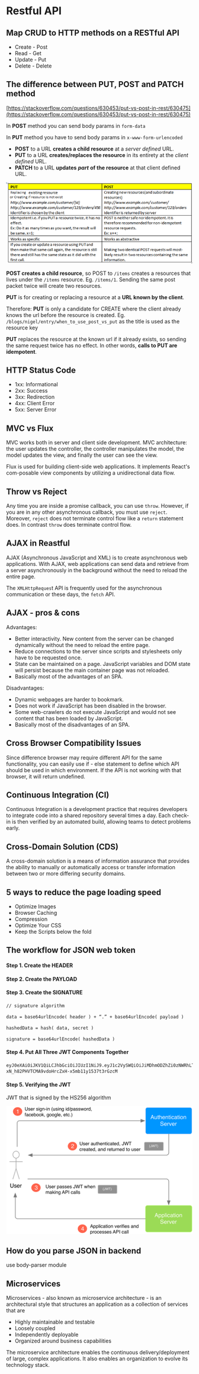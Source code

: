 # Restful API

## Map CRUD to HTTP methods on a RESTful API

* Create - Post
* Read - Get
* Update - Put
* Delete - Delete

## The difference between PUT, POST and PATCH method

[https://stackoverflow.com/questions/630453/put-vs-post-in-rest/630475](https://stackoverflow.com/questions/630453/put-vs-post-in-rest/630475)

In **POST** method you can send body params in `form-data`

In **PUT** method you have to send body params in `x-www-form-urlencoded`

* **POST** to a URL **creates a child resource** at a _server defined_ URL.
* **PUT** to a URL **creates/replaces the resource** in its entirety at the _client defined_ URL.
* **PATCH** to a URL **updates** _**part**_ **of the resource** at that client defined URL.

![](.gitbook/assets/image%20%286%29.png)

**POST creates a child resource**, so POST to `/items` creates a resources that lives under the `/items` resource. Eg. `/items/1`. Sending the same post packet twice will create two resources.

**PUT** is for creating or replacing a resource at a **URL known by the client**.

Therefore: **PUT** is only a candidate for CREATE where the client already knows the url before the resource is created. Eg. `/blogs/nigel/entry/when_to_use_post_vs_put` as the title is used as the resource key

**PUT** replaces the resource at the known url if it already exists, so sending the same request twice has no effect. In other words, **calls to PUT are idempotent**.

## HTTP Status Code

* 1xx: Informational
* 2xx: Success
* 3xx: Redirection
* 4xx: Client Error
* 5xx: Server Error

## MVC vs Flux

MVC works both in server and client side development. MVC architecture: the user updates the controller, the controller manipulates the model, the model updates the view, and finally the user can see the view.

Flux is used for building client-side web applications. It implements React's com-posable view components by utilizing a unidirectional data flow. 

## Throw vs Reject

Any time you are inside a promise callback, you can use `throw`. However, if you are in any other asynchronous callback, you must use `reject`. Moreover, `reject` does not terminate control flow like a `return` statement does. In contrast `throw` does terminate control flow.

## AJAX in Reastful

AJAX \(Asynchronous JavaScript and XML\) is to create asynchronous web applications. With AJAX, web applications can send data and retrieve from a server asynchronously in the background without the need to reload the entire page. 

The `XMLHttpReques`t API is frequently used for the asynchronous communication or these days, the `fetch` API. 

## AJAX - pros & cons

Advantages:

* Better interactivity. New content from the server can be changed dynamically without the need to reload the entire page. 
* Reduce connections to the server since scripts and stylesheets only have to be requested once. 
* State can be maintained on a page. JavaScript variables and DOM state will persist because the main container page was not reloaded.
* Basically most of the advantages of an SPA.

Disadvantages:

* Dynamic webpages are harder to bookmark.
* Does not work if JavaScript has been disabled in the browser.
* Some web-crawlers do not execute JavaScript and would not see content that has been loaded by JavaScript. 
* Basically most of the disadvantages of an SPA. 

## Cross Browser Compatibility Issues

Since difference browser may require different API for the same functionality, you can easily use if - else statement to define which API should be used in which environment. If the API is not working with that browser, it will return undefined. 

## Continuous Integration \(CI\)

Continuous Integration is a development practice that requires developers to integrate code into a shared repository several times a day. Each check-in is then verified by an automated build, allowing teams to detect problems early. 

## Cross-Domain Solution \(CDS\)

A cross-domain solution is a means of information assurance that provides the ability to manually or automatically access or transfer information between two or more differing security domains. 



## 5 ways to reduce the page loading speed

* Optimize Images
* Browser Caching 
* Compression
* Optimize Your CSS
* Keep the Scripts below the fold

## The workflow for JSON web token

#### Step 1. Create the **HEADER** <a id="bb82"></a>

#### Step 2. Create the PAYLOAD <a id="d7f1"></a>

#### Step 3. Create the SIGNATURE <a id="d5ea"></a>

```text
// signature algorithm
```

```text
data = base64urlEncode( header ) + “.” + base64urlEncode( payload )
```

```text
hashedData = hash( data, secret )
```

```text
signature = base64urlEncode( hashedData )
```

#### Step 4. Put All Three JWT Components Together <a id="309c"></a>



```text
eyJ0eXAiOiJKV1QiLCJhbGciOiJIUzI1NiJ9.eyJ1c2VySWQiOiJiMDhmODZhZi0zNWRhLTQ4ZjItOGZhYi1jZWYzOTA0NjYwYmQifQ.-xN_h82PHVTCMA9vdoHrcZxH-x5mb11y1537t3rGzcM
```

#### Step 5. Verifying the JWT <a id="9c33"></a>

JWT that is signed by the HS256 algorithm

![](.gitbook/assets/image%20%2816%29.png)

## How do you parse JSON in backend

use body-parser module

## Microservices 

Microservices - also known as microservice architecture - is an architectural style that structures an application as a collection of services that are 

* Highly maintainable and testable 
* Loosely coupled
* Independently deployable
* Organized around business capabilities

The microservice architecture enables the continuous delivery/deployment of large, complex applications. It also enables an organization to evolve its technology stack. 



